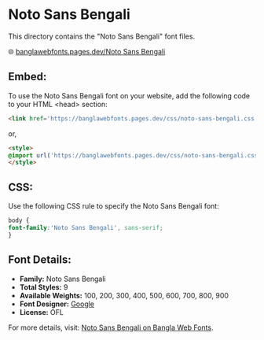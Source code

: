# Noto Sans Bengali

This directory contains the "Noto Sans Bengali" font files.

🌐 [banglawebfonts.pages.dev/Noto Sans Bengali](https://banglawebfonts.pages.dev/noto-sans-bengali/#about)

## Embed:
To use the Noto Sans Bengali font on your website, add the following code to your HTML &lt;head&gt; section:
```html
<link href='https://banglawebfonts.pages.dev/css/noto-sans-bengali.css' rel='stylesheet'>
```

or,
```html
<style>
@import url('https://banglawebfonts.pages.dev/css/noto-sans-bengali.css');
</style>
```

## CSS:
Use the following CSS rule to specify the Noto Sans Bengali font:
```css
body {
font-family:'Noto Sans Bengali', sans-serif;
}
```

## Font Details:
- **Family:** Noto Sans Bengali
- **Total Styles:** 9
- **Available Weights:** 100, 200, 300, 400, 500, 600, 700, 800, 900
- **Font Designer:** [Google](https://fonts.google.com/)
- **License:** OFL

For more details, visit: [Noto Sans Bengali on Bangla Web Fonts](https://banglawebfonts.pages.dev/noto-sans-bengali/#about).